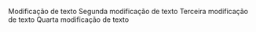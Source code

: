 Modificação de texto
Segunda modificação de texto
Terceira modificação de texto
Quarta modificação de texto
